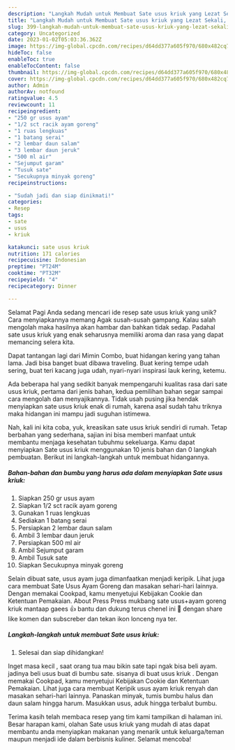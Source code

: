 ```yaml
---
description: "Langkah Mudah untuk Membuat Sate usus kriuk yang Lezat Sekali, Enak"
title: "Langkah Mudah untuk Membuat Sate usus kriuk yang Lezat Sekali, Enak"
slug: 399-langkah-mudah-untuk-membuat-sate-usus-kriuk-yang-lezat-sekali-enak
category: Uncategorized
date: 2023-01-02T05:03:36.362Z
image: https://img-global.cpcdn.com/recipes/d64dd377a605f970/680x482cq70/sate-usus-kriuk-foto-resep-utama.jpg
hideToc: false
enableToc: true
enableTocContent: false
thumbnail: https://img-global.cpcdn.com/recipes/d64dd377a605f970/680x482cq70/sate-usus-kriuk-foto-resep-utama.jpg
cover: https://img-global.cpcdn.com/recipes/d64dd377a605f970/680x482cq70/sate-usus-kriuk-foto-resep-utama.jpg
author: Admin
authorAv: notfound
ratingvalue: 4.5
reviewcount: 11
recipeingredient:
- "250 gr usus ayam"
- "1/2 sct racik ayam goreng"
- "1 ruas lengkuas"
- "1 batang serai"
- "2 lembar daun salam"
- "3 lembar daun jeruk"
- "500 ml air"
- "Sejumput garam"
- "Tusuk sate"
- "Secukupnya minyak goreng"
recipeinstructions:

- "Sudah jadi dan siap dinikmati!"
categories:
- Resep
tags:
- sate
- usus
- kriuk

katakunci: sate usus kriuk 
nutrition: 171 calories
recipecuisine: Indonesian
preptime: "PT24M"
cooktime: "PT32M"
recipeyield: "4"
recipecategory: Dinner

---
```



Selamat Pagi Anda sedang mencari ide resep sate usus kriuk yang unik? Cara menyiapkannya memang Agak susah-susah gampang. Kalau salah mengolah maka hasilnya akan hambar dan bahkan tidak sedap. Padahal sate usus kriuk yang enak seharusnya memiliki aroma dan rasa yang dapat memancing selera kita.


Dapat tantangan lagi dari Mimin Combo, buat hidangan kering yang tahan lama. Jadi bisa banget buat dibawa traveling. Buat kering tempe udah sering, buat teri kacang juga udah, nyari-nyari inspirasi lauk kering, ketemu.

Ada beberapa hal yang sedikit banyak mempengaruhi kualitas rasa dari sate usus kriuk, pertama dari jenis bahan, kedua pemilihan bahan segar sampai cara mengolah dan menyajikannya. Tidak usah pusing jika hendak menyiapkan sate usus kriuk enak di rumah, karena asal sudah tahu triknya maka hidangan ini mampu jadi suguhan istimewa.


Nah, kali ini kita coba, yuk, kreasikan sate usus kriuk sendiri di rumah. Tetap berbahan yang sederhana, sajian ini bisa memberi manfaat untuk membantu menjaga kesehatan tubuhmu sekeluarga. Kamu dapat menyiapkan Sate usus kriuk menggunakan 10 jenis bahan dan 0 langkah pembuatan. Berikut ini langkah-langkah untuk membuat hidangannya.

<!--inarticleads1-->

##### Bahan-bahan dan bumbu yang harus ada dalam menyiapkan Sate usus kriuk:

1. Siapkan 250 gr usus ayam
1. Siapkan 1/2 sct racik ayam goreng
1. Gunakan 1 ruas lengkuas
1. Sediakan 1 batang serai
1. Persiapkan 2 lembar daun salam
1. Ambil 3 lembar daun jeruk
1. Persiapkan 500 ml air
1. Ambil Sejumput garam
1. Ambil Tusuk sate
1. Siapkan Secukupnya minyak goreng


Selain dibuat sate, usus ayam juga dimanfaatkan menjadi keripik. Lihat juga cara membuat Sate Usus Ayam Goreng dan masakan sehari-hari lainnya. Dengan memakai Cookpad, kamu menyetujui Kebijakan Cookie dan Ketentuan Pemakaian. About Press Press mukbang sate usus+ayam goreng kriuk mantaap gaees 👍 bantu dan dukung terus chenel ini 🙏 dengan share like komen dan subscreber dan tekan ikon lonceng nya ter. 

<!--inarticleads2-->

##### Langkah-langkah untuk membuat Sate usus kriuk:


1. Selesai dan siap dihidangkan!

Inget masa kecil , saat orang tua mau bikin sate tapi ngak bisa beli ayam. jadinya beli usus buat di bumbu sate. sisanya di buat usus kriuk . Dengan memakai Cookpad, kamu menyetujui Kebijakan Cookie dan Ketentuan Pemakaian. Lihat juga cara membuat Keripik usus ayam kriuk renyah dan masakan sehari-hari lainnya. Panaskan minyak, tumis bumbu halus dan daun salam hingga harum. Masukkan usus, aduk hingga terbalut bumbu. 

Terima kasih telah membaca resep yang tim kami tampilkan di halaman ini. Besar harapan kami, olahan Sate usus kriuk yang mudah di atas dapat membantu anda menyiapkan makanan yang menarik untuk keluarga/teman maupun menjadi ide dalam berbisnis kuliner. Selamat mencoba!
